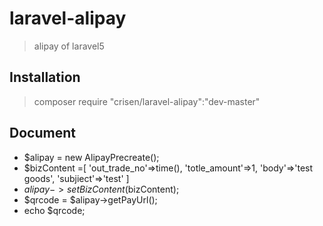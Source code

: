 # laravel-alipay

> alipay of laravel5

## Installation
> composer require "crisen/laravel-alipay":"dev-master"

## Document

- $alipay = new AlipayPrecreate();
- $bizContent =[
    'out_trade_no'=>time(),
    'totle_amount'=>1,
    'body'=>'test goods',
    'subjiect'=>'test'
]
- $alipay->setBizContent($bizContent);
- $qrcode = $alipay->getPayUrl();
- echo $qrcode;
